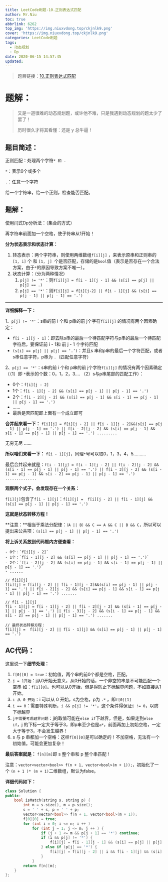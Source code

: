 ```yaml
---
title: LeetCode刷题-10.正则表达式匹配
author: Mr.Niu
toc: true
abbrlink: 6262
top_img: 'https://img.niuxvdong.top/ckjnlk9.png'
cover: 'https://img.niuxvdong.top/ckjnlk9.png'
categories: LeetCode刷题
tags:
  - 动态规划
  - Dp
date: 2020-06-15 14:57:45
updated:
---
```








> 题目链接：[10.正则表达式匹配](https://leetcode-cn.com/problems/regular-expression-matching/)



# 题解：



> 又是一道很难的动态规划题，或许他不难，只是我遇到动态规划的题太少了罢了！
>
> 历时很久才将其看懂：还是 y 总牛逼！



## 题目简述：



正则匹配：处理两个字符`* 和 .`

`*`：表示0个或多个

`.`：任意一个字符



给一个字符串，给一个正则，检查能否匹配。



## 题解：



使用闫式Dp分析法：（集合的方式）



再字符串前面加一个空格，使子符串从1开始！



**分为状态表示和状态计算：**



1. 转态表示：两个字符串，则使用两维数组`f[i][j]` ，来表示原串和正则串的 `[1, i]` 个 和 `[1, j] `个是否匹配，存储的是`bool`值（表示是否存在一个合法方案，由于`*`的原因导致方案不唯一）。
2. 状态计算：（分为两种情况）
   1. `p[j] != '*'`：则`f[i][j] = f[i - 1][j - 1] && (s[i] == p[j] || p[j] == .)`
   2. `p[j] == '*'`：则`f[i][j] = f[i][j-2] || f[i - 1][j] && (s[i] == p[j - 1] || p[j - 1] == '.')`



---



**详细解释一下：**



1、`p[j] != '*'`：s串的前 i 个和 p串的前 j个字符`f[i][j]` 的情况有两个因素确定：

- `f[i - 1][j - 1]`：即去除s串的最后一个待匹配字符与p串的最后一个待匹配字符后，要保证前 i - 1和 前 j - 1 个字符匹配
- `(s[i] == p[j] || p[j] == ‘.’)`：并且s 串和p串的最后一个字符匹配，或者s串任意字符，p串为 `.`（匹配任意字符）



2、`p[j] == '*'`：s串的前 i 个和 p串的前 j个字符`f[i][j]` 的情况有两个因素确定（（1）即 `*`表示的个数：0，1，2，3....  （2）s与p串尾部的匹配工作）：

- 0个：`f[i][j - 2]`
- 1个：`f[i - 1][j - 2] && (s[i] == p[j - 1] || p[j - 1] == '.')`
- 2个：`f[i - 2][j - 2] && (s[i] == p[j - 1] && s[i - 1] == p[j - 1] || p[j - 1] == '.')`
- ......
- 最后是否匹配即上面有一个成立即可

**合并起来看一下：** `f[i][j] = f[i][j - 2] || f[i - 1][j - 2]&&(s[i] == p[j - 1] || p[j - 1] == '.') || f[i - 2][j - 2] && (s[i] == p[j - 1] && s[i - 1] == p[j - 1] || p[j - 1] == '.') .........`

无穷无尽 ......

**所以咱们来看一下：** `f[i - 1][j]`，同理`*`号可以取0，1，3，4，5..........

最后合并起来就是：`f[i - 1][j] = f[i - 1][j - 2] || f[i - 2][j - 2] && (s[i - 1] == p[j - 1] || p[j - 1] == '.') || f[i - 3][j - 2] && (s[i - 1] == p[j - 1] && s[i - 2] == p[j - 1] || p[j - 1] == '.') ..............`



**观察两个式子，会发现存在一个关系：**

`f[i][j]`包含了`f[i - 1][j]`：`f[i][j] =  f[i][j - 2] || f[i - 1][j] && (s[i] == p[j - 1] || p[j - 1] == '.')`

**这就是状态转移方程！**

**注意：**相当于乘法分配律：`（A || B）&& C == A && C || B && C`，所以可以提出来公共项：`(s[i] == p[j - 1] || p[j - 1] == '.')`





**将上诉关系放到代码框内方便查看：**



```
- 0个：`f[i][j - 2]`
- 1个：`f[i - 1][j - 2] && (s[i] == p[j - 1] || p[j - 1] == '.')`
- 2个：`f[i - 2][j - 2] && (s[i] == p[j - 1] && s[i - 1] == p[j - 1] || p[j - 1] == '.')`
- ......

// f[i][j]
f[i][j] = f[i][j - 2] || f[i - 1][j - 2]&&(s[i] == p[j - 1] || p[j - 1] == '.') || f[i - 2][j - 2] && (s[i] == p[j - 1] && s[i - 1] == p[j - 1] || p[j - 1] == '.') .......

// f[i - 1][j]
f[i - 1][j] = f[i - 1][j - 2] || f[i - 2][j - 2] && (s[i - 1] == p[j - 1] || p[j - 1] == '.') || f[i - 3][j - 2] && (s[i - 1] == p[j - 1] && s[i - 2] == p[j - 1] || p[j - 1] == '.') .......

// 最终状态转移方程：
f[i][j] =  f[i][j - 2] || f[i - 1][j] && (s[i] == p[j - 1] || p[j - 1] == '.')
```



## AC代码：



这里说一下**细节处理：**



1. `f[0][0] = true`：初始值，两个串的前0个都是空格，匹配。
2. `j = 1开始`：j从0开始无意义，从0开始的话，一个非空的串是不可能匹配一个空串 如：`f[1][0]`。也可以从0开始，但是得防止下标越界问题，不如直接从1开始。
3. `i 从 0 开始`：i 可以从 0 开始，s为空格，p为 `.*` ，即`f[0][1]`
4. `i == 0`：需要特殊判断，`i && p[j] != '*'`，这个条件得保证`i != 0`，以防下标越界
5. `j不需要考虑越界问题`：j的取值可能在`else if`下越界，但是，如果走到`else if`，j 的下标一定大于等于3，即p串至少也是`a*`，前面再加上初始空格，一定大于等于3，不会发生越界！
6. s 与 p 串都加一个空格：这样`f[0][0]`是可以确定的！不加空格，无法有一个初始值。可能会更加复杂！



**最后答案就是：** `f[n][m]`即 s 整个串和 p 整个串匹配！



注意：`vector<vector<bool>> f(n + 1, vector<bool>(m + 1));`，初始化了一个 `(n + 1 )* (m + 1)`二维数组，默认为false。



**详细代码如下：**



```c++
class Solution {
public:
    bool isMatch(string s, string p) {
        int n = s.size(), m = p.size();
        s = ' ' + s, p = ' ' + p;
        vector<vector<bool>> f(n + 1, vector<bool>(m + 1));
        f[0][0] = true;
        for (int i = 0; i <= n; i ++ )
            for (int j = 1; j <= m; j ++ ) {
                if (j + 1 <= m && p[j + 1] == '*') continue;
                if (i && p[j] != '*') {
                    f[i][j] = f[i - 1][j - 1] && (s[i] == p[j] || p[j] == '.');
                } else if (p[j] == '*') {
                    f[i][j] = f[i][j - 2] || i && f[i - 1][j] && (s[i] == p[j - 1] || p[j - 1] == '.');
                }
            }
        return f[n][m];
    }
};
```








